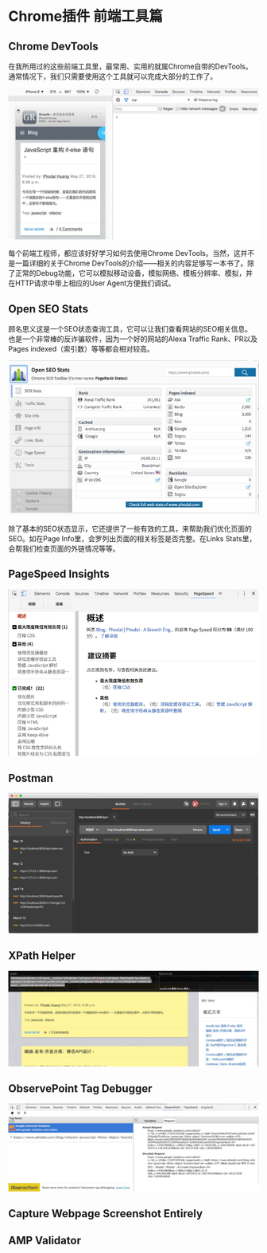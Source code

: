 Chrome插件 前端工具篇
===

Chrome DevTools
---

在我所用过的这些前端工具里，最常用、实用的就属Chrome自带的DevTools。通常情况下，我们只需要使用这个工具就可以完成大部分的工作了。

![Chrome DevTools](images/fe-plugins/dev-tool.jpg)

每个前端工程师，都应该好好学习如何去使用Chrome DevTools。当然，这并不是一篇详细的关于Chrome DevTools的介绍——相关的内容足够写一本书了。除了正常的Debug功能，它可以模拟移动设备，模拟网络、模板分辨率、模拟，并在HTTP请求中带上相应的User Agent方便我们调试。

Open SEO Stats
---

顾名思义这是一个SEO状态查询工具，它可以让我们查看网站的SEO相关信息。也是一个非常棒的反诈骗软件，因为一个好的网站的Alexa Traffic Rank、PR以及Pages indexed（索引数）等等都会相对较高。

![Open SEO Stats](images/fe-plugins/seo-stats.jpg)

除了基本的SEO状态显示，它还提供了一些有效的工具，来帮助我们优化页面的SEO。如在Page Info里，会罗列出页面的相关标签是否完整。在Links Stats里，会帮我们检查页面的外链情况等等。

PageSpeed Insights
---

![PageSpeed Insights](images/fe-plugins/pagespeed.jpg)

Postman
---

![Chrome Postman](images/fe-plugins/postman.jpg)

XPath Helper
---

![XPath Helper](images/fe-plugins/xpath.jpg)

ObservePoint Tag Debugger
---

![ObservePoint Tag Debugger](images/fe-plugins/observerPoint.jpg)

Capture Webpage Screenshot Entirely
---

AMP Validator
---
